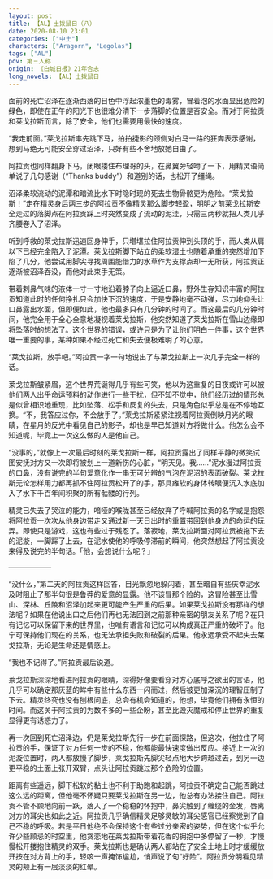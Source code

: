 ```yaml
---
layout: post
title: 【AL】土拨鼠日（八）
date: 2020-08-10 23:01
categories: ["中土"]
characters: ["Aragorn", "Legolas"]
tags: ["AL"]
pov: 第三人称
origin: 《白城日报》21年合志
long_novels: 【AL】土拨鼠日
---
```


面前的死亡沼泽在逐渐西落的日色中浮起浓墨色的毒雾，冒着泡的水面显出危险的绿色，即使在正午的阳光下也很难分清下一步落脚的位置是否安全。而对于阿拉贡和莱戈拉斯而言，除了安全，他们也需要用最快的速度。

“我走前面。”莱戈拉斯率先跳下马，拍拍捷影的颈侧对白马一路的狂奔表示感谢，想到马绝无可能安全穿过沼泽，只好有些不舍地放她自由了。

阿拉贡也同样翻身下马，闭眼搂住布理哥的头，在鼻翼旁轻吻了一下，用精灵语简单说了几句感谢（“Thanks buddy”）和道别的话，也松开了缰绳。

沼泽柔软流动的泥潭和暗流比水下时隐时现的死去生物骨骼更为危险。“莱戈拉斯！”走在精灵身后两三步的阿拉贡不像精灵那么脚步轻盈，明明之前莱戈拉斯安全走过的落脚点在阿拉贡踩上时突然变成了流动的泥洼，只需三两秒就把人类几乎齐腰卷入了沼泽。

听到呼救的莱戈拉斯迅速回身伸手，只堪堪拉住阿拉贡伸到头顶的手，而人类从肩以下已经完全陷入了泥潭。莱戈拉斯脚下站立的柔软湿土也随着承重的突然增加下陷了几分，他尝试用脚尖寻找周围能借力的水草作为支撑点却一无所获，阿拉贡正逐渐被沼泽吞没，而他对此束手无策。

带着刺鼻气味的液体一寸一寸地沿着脖子向上逼近口鼻，野外生存知识丰富的阿拉贡知道此时的任何挣扎只会加快下沉的速度，于是安静地毫不动弹，尽力地仰头让口鼻露出水面，但即便如此，他也最多只有几分钟的时间了。而这最后的几分钟时间，他完全用于全心全意地凝视着莱戈拉斯，他突然知道了莱戈拉斯在雪山边缘即将坠落时的想法了。这个世界的错误，或许只是为了让他们明白一件事，这个世界唯一重要的事，某种如果不经过死亡和失去便极难明了的心意。

“莱戈拉斯，放手吧。”阿拉贡一字一句地说出了与莱戈拉斯上一次几乎完全一样的话。

莱戈拉斯皱紧眉，这个世界荒诞得几乎有些可笑，他以为这重复的日夜或许可以被他们两人出乎命运预料的动作进行一些干扰，但不知不觉中，他们经历过的情形总是似曾相识地重现，比如坠落、松手和反复的失去，只是角色似乎总是在不停地互换。“不，我答应过你，不会放手了。”莱戈拉斯紧紧注视着阿拉贡倒映月光的眼睛，在星月的反光中看见自己的影子，却也是早已知道对方将做什么。他怎么会不知道呢，毕竟上一次这么做的人是他自己。

“没事的，”就像上一次最后时刻的莱戈拉斯一样，阿拉贡露出了同样平静的微笑试图安抚对方又一次即将被划上一道新伤的心脏，“明天见。我……”泥水漫过阿拉贡的口鼻，没有说完的半句爱意化作一串无可分辨的气泡在泥沼的表面破裂。莱戈拉斯无论怎样用力都再抓不住阿拉贡松开了的手，那具瘫软的身体转眼便沉入水底加入了水下千百年间积聚的所有骷髅的行列。

精灵已失去了哭泣的能力，喑哑的喉咙甚至已经放弃了呼喊阿拉贡的名字或是抱怨将阿拉贡一次次从他身边带走又通过新一天日出时的重置带回到他身边的命运的玩弄。即使只是游戏，这也有些过于残忍了。落寂地，莱戈拉斯面对阿拉贡被拖下去的泥漩，一脚踩了上去，在泥水使他的呼吸停滞前的瞬间，他突然想起了阿拉贡没来得及说完的半句话。「他，会想说什么呢？」

——————

“没什么，”第二天的阿拉贡这样回答，目光飘忽地躲闪着，甚至暗自有些庆幸泥水及时阻止了那半句很是鲁莽的爱意的显露。他不该冒那个险的，这冒险甚至比雪山、深林、丘陵和沼泽加起来更可能产生严重的后果。如果莱戈拉斯没有那样的想法呢？如果在他说出口之后他们再也无法回到之前那种亲密的朋友关系了呢？在只有记忆可以保留下来的世界里，也唯有语言和记忆可以构成真正严重的破坏了。他宁可保持他们现在的关系，也无法承担失败和破裂的后果。他永远承受不起失去莱戈拉斯，无论是生命还是情感上。

“我也不记得了。”阿拉贡最后说道。

莱戈拉斯深深地看进阿拉贡的眼睛，深得好像要看穿对方心底呼之欲出的言语，他几乎可以确定那灰蓝的眸中有些什么东西一闪而过，然后被更加深沉的理智压制了下去。精灵终究也没有刨根问底，总会有机会知道的，他想，毕竟他们拥有永恒的时间。而这关于阿拉贡的为数不多的一些企盼，甚至比毁灭魔戒和停止世界的重复显得更有诱惑力了。

再一次回到死亡沼泽边，仍是莱戈拉斯先行一步在前面探路，但这次，他拉住了阿拉贡的手，保证了对方任何一步的不稳，他都能最快速度做出反应。接近上一次的泥漩位置时，两人都放慢了脚步，莱戈拉斯先脚尖轻点地大步跨越过去，到另一边更平稳的土面上张开双臂，点头让阿拉贡跳过那个危险的位置。

距离有些遥远，脚下松软的黏土也不利于助跑和起跳，阿拉贡不确定自己能否跳过这么远的距离，但他毫不怀疑只要莱戈拉斯在另一边，他总有办法接住自己。阿拉贡不管不顾地向前一跃，落入了一个稳稳的怀抱中，鼻尖触到了缠绕的金发，唇离对方的耳尖也如此之近。阿拉贡几乎确信精灵足够灵敏的耳尖感官已经察觉到了自己不稳的呼吸。若是平日他绝不会保持这个有些过分亲密的姿势，但在这个似乎允许少些顾忌的时空里，他贪恋地在莱戈拉斯带着花香的拥抱中多停留了一秒，才慢慢松开搂抱住精灵的双手。莱戈拉斯也是确认两人都站在了安全土地上时才缓缓放开按在对方背上的手，轻咳一声掩饰尴尬，悄声说了句“好险”。阿拉贡分明看见精灵的颊上有一层淡淡的红晕。

<br>
